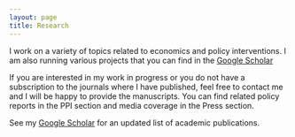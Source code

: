 ```yaml
---
layout: page
title: Research
---
```


I work on a variety of topics related to economics and policy interventions.
I am also running various projects that you can find in the <a target="_blank" rel="noopener noreferrer" href="[https://doi.org/10.1007/s11625-022-01095-1](https://scholar.google.com/citations?hl=en&user=5ft7NZkAAAAJ)">Google Scholar</a>

If you are interested in my work in progress or you do not have a subscription to the journals where I have published, feel free to contact me and I will be happy to provide the manuscripts. You can find related policy reports in the PPI section and media coverage in the Press section.

See my <a target="_blank" rel="noopener noreferrer" href="[[https://doi.org/10.1007/s11625-022-01095-1](https://scholar.google.com/citations?hl=en&user=5ft7NZkAAAAJ)]">Google Scholar</a> for an updated list of academic publications.




